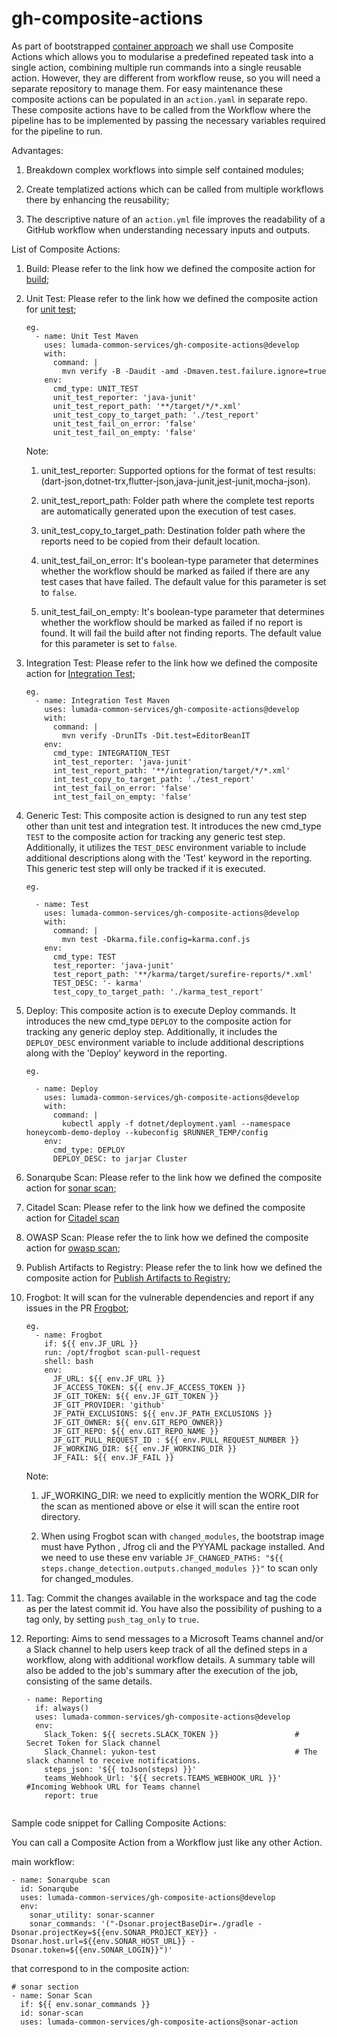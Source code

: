 # gh-composite-actions
As part of bootstrapped [container approach](https://hv-eng.atlassian.net/wiki/spaces/LFCP/pages/30584472476/Implementation+Architecture+of+Containerization+Theme) we shall use Composite Actions which allows you to modularise a predefined repeated task  into a single action, combining multiple run commands into a single reusable action. However, they are different from workflow reuse, so you will need a separate repository to manage them. For easy maintenance these composite actions can be populated in an `action.yaml` in separate repo. These composite actions have to be called from the Workflow where the pipeline has to be implemented by passing the necessary variables required for the pipeline to run.

Advantages:

1. Breakdown complex workflows into simple self contained modules;

2. Create templatized actions which can be called from multiple workflows there by enhancing the reusability;

3. The descriptive nature of an `action.yml` file improves the readability of a GitHub workflow when understanding necessary inputs and outputs.


List of Composite Actions:

1. Build: Please refer to the link how we defined the composite action for [build](https://hv-eng.atlassian.net/wiki/spaces/LFCP/pages/30470897989/Build);
2. Unit Test: Please refer to the link how we defined the composite action for [unit test](https://hv-eng.atlassian.net/wiki/spaces/LFCP/pages/30471323921/Testing);

      ```
      eg.
        - name: Unit Test Maven
          uses: lumada-common-services/gh-composite-actions@develop
          with:
            command: |
              mvn verify -B -Daudit -amd -Dmaven.test.failure.ignore=true 
          env:
            cmd_type: UNIT_TEST 
            unit_test_reporter: 'java-junit'
            unit_test_report_path: '**/target/*/*.xml'
            unit_test_copy_to_target_path: './test_report'
            unit_test_fail_on_error: 'false'
            unit_test_fail_on_empty: 'false'
      ```
      Note:

      1. unit_test_reporter: Supported options for the format of test results:(dart-json,dotnet-trx,flutter-json,java-junit,jest-junit,mocha-json).

      2. unit_test_report_path: Folder path where the complete test reports are automatically generated upon the execution of test cases.

      3. unit_test_copy_to_target_path: Destination folder path where the reports need to be copied from their default location.

      4. unit_test_fail_on_error: It's boolean-type parameter that determines whether the workflow should be marked as failed if there are any test cases that have failed. The default value for this parameter is set to `false`.
  
      5. unit_test_fail_on_empty: It's boolean-type parameter that determines whether the workflow should be marked as failed if no report is found. It will fail the build after not finding reports. The default value for this parameter is set to `false`.

3. Integration Test: Please refer to the link how we defined the composite action for [Integration Test](https://hv-eng.atlassian.net/wiki/spaces/MCI/pages/30781997882/KIND+Kubernetes+in+Docker);

      ```
      eg.
        - name: Integration Test Maven
          uses: lumada-common-services/gh-composite-actions@develop
          with:
            command: |
              mvn verify -DrunITs -Dit.test=EditorBeanIT 
          env:
            cmd_type: INTEGRATION_TEST 
            int_test_reporter: 'java-junit'
            int_test_report_path: '**/integration/target/*/*.xml'
            int_test_copy_to_target_path: './test_report'
            int_test_fail_on_error: 'false'
            int_test_fail_on_empty: 'false'
      ```
   
4. Generic Test: This composite action is designed to run any test step other than unit test and integration test. It introduces the new cmd_type `TEST` to the composite action for tracking any generic test step. Additionally, it utilizes the `TEST_DESC` environment variable to include additional descriptions along with the 'Test' keyword in the reporting. This generic test step will only be tracked if it is executed.
      
      ```
      eg.

        - name: Test
          uses: lumada-common-services/gh-composite-actions@develop
          with:
            command: |
              mvn test -Dkarma.file.config=karma.conf.js
          env:
            cmd_type: TEST    
            test_reporter: 'java-junit'
            test_report_path: '**/karma/target/surefire-reports/*.xml' 
            TEST_DESC: '- karma'
            test_copy_to_target_path: './karma_test_report'

      ```
5. Deploy: This composite action is to execute Deploy commands. It introduces the new cmd_type `DEPLOY` to the composite action for tracking any generic deploy step. Additionally, it includes the `DEPLOY_DESC` environment variable to include additional descriptions along with the 'Deploy' keyword in the reporting.
      
      ```
      eg.

        - name: Deploy
          uses: lumada-common-services/gh-composite-actions@develop
          with:
            command: |
              kubectl apply -f dotnet/deployment.yaml --namespace honeycomb-demo-deploy --kubeconfig $RUNNER_TEMP/config        
          env:
            cmd_type: DEPLOY
            DEPLOY_DESC: to jarjar Cluster

      ```
6. Sonarqube Scan: Please refer to the link how we defined the composite action for [sonar scan](https://hv-eng.atlassian.net/wiki/spaces/LFCP/pages/30584439068/Static+Code+Analysis+SonarQube+Scan);

7. Citadel Scan: Please refer to the link how we defined the composite action for [Citadel scan](https://hv-eng.atlassian.net/wiki/spaces/MCI/pages/30890459190/Honeycomb+and+Citadel+integration)

<!-- Blackduck Scan: Please refer to the link how we defined the composite action for [blackduck scan](https://hv-eng.atlassian.net/wiki/spaces/LFCP/pages/30471291264/Software+Composition+Analysis+Blackduck); -->

8. OWASP Scan: Please refer the to link how we defined the composite action for [owasp scan](https://hv-eng.atlassian.net/wiki/spaces/LFCP/pages/30577266601/Software+Composition+Analysis+OWASP+dependency+check);

9. Publish Artifacts to Registry: Please refer the to link how we defined the composite action for [Publish Artifacts to Registry](https://hv-eng.atlassian.net/wiki/spaces/LSH/pages/30508254316/Manifest+Defined+Package+Deployment);                                                                                     
10. Frogbot: It will scan for the vulnerable dependencies and report if any issues in the PR   [Frogbot](https://hv-eng.atlassian.net/wiki/spaces/LFCP/pages/30698047820/Git+Repository+scanning+with+JFRrog+Xray+for+security+vulnerabilities);                                                   
      ```
      eg.
        - name: Frogbot
          if: ${{ env.JF_URL }}
          run: /opt/frogbot scan-pull-request
          shell: bash
          env:
            JF_URL: ${{ env.JF_URL }}
            JF_ACCESS_TOKEN: ${{ env.JF_ACCESS_TOKEN }}
            JF_GIT_TOKEN: ${{ env.JF_GIT_TOKEN }}
            JF_GIT_PROVIDER: 'github'
            JF_PATH_EXCLUSIONS: ${{ env.JF_PATH_EXCLUSIONS }}
            JF_GIT_OWNER: ${{ env.GIT_REPO_OWNER}}
            JF_GIT_REPO: ${{ env.GIT_REPO_NAME }}
            JF_GIT_PULL_REQUEST_ID : ${{ env.PULL_REQUEST_NUMBER }}
            JF_WORKING_DIR: ${{ env.JF_WORKING_DIR }}
            JF_FAIL: ${{ env.JF_FAIL }}
      ```
      Note:

      1. JF_WORKING_DIR: we need to explicitly mention the WORK_DIR for the scan as mentioned above or else it will scan the entire root directory.

      2. When using Frogbot scan with `changed_modules`, the bootstrap image must have Python , Jfrog cli and the PYYAML package installed. And we need to use these env variable `JF_CHANGED_PATHS: "${{ steps.change_detection.outputs.changed_modules }}"` to scan only for changed_modules.

11. Tag: Commit the changes available in the workspace and tag the code as per the latest commit id. You have also the possibility of pushing to a tag only, by setting `push_tag_only` to `true`.

12. Reporting: Aims to send messages to a Microsoft Teams channel and/or a Slack channel to help users keep track of all the defined steps in a workflow, along with additional workflow details. A summary table will also be added to the job's summary after the execution of the job, consisting of the same details.

      ```
      - name: Reporting
        if: always()
        uses: lumada-common-services/gh-composite-actions@develop
        env:
          Slack_Token: ${{ secrets.SLACK_TOKEN }}                 # Secret Token for Slack channel
          Slack_Channel: yukon-test                               # The slack channel to receive notifications. 
          steps_json: '${{ toJson(steps) }}'
          teams_Webhook_Url: '${{ secrets.TEAMS_WEBHOOK_URL }}'   #Incoming Webhook URL for Teams channel 
          report: true
          
      ```

Sample code snippet for Calling Composite Actions:

You can call a Composite Action from a Workflow just like any other Action. 


main workflow:
```
- name: Sonarqube scan
  id: Sonarqube
  uses: lumada-common-services/gh-composite-actions@develop
  env:
    sonar_utility: sonar-scanner
    sonar_commands: '("-Dsonar.projectBaseDir=./gradle -Dsonar.projectKey=${{env.SONAR_PROJECT_KEY}} -Dsonar.host.url=${{env.SONAR_HOST_URL}} -Dsonar.token=${{env.SONAR_LOGIN}}")'

```

that correspond to in the composite action:

```
# sonar section
- name: Sonar Scan
  if: ${{ env.sonar_commands }}
  id: sonar-scan
  uses: lumada-common-services/gh-composite-actions@sonar-action
```
